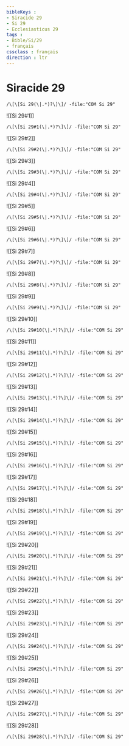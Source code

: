```yaml
---
bibleKeys : 
- Siracide 29
- Si 29
- Ecclesiasticus 29
tags : 
- Bible/Si/29
- français
cssclass : français
direction : ltr
---
```


# Siracide 29

```query
/\[\[Si 29(\|.*)?\]\]/ -file:"COM Si 29"
```



![[Si 29#1]]

```query
/\[\[Si 29#1(\|.*)?\]\]/ -file:"COM Si 29"
```

![[Si 29#2]]

```query
/\[\[Si 29#2(\|.*)?\]\]/ -file:"COM Si 29"
```

![[Si 29#3]]

```query
/\[\[Si 29#3(\|.*)?\]\]/ -file:"COM Si 29"
```

![[Si 29#4]]

```query
/\[\[Si 29#4(\|.*)?\]\]/ -file:"COM Si 29"
```

![[Si 29#5]]

```query
/\[\[Si 29#5(\|.*)?\]\]/ -file:"COM Si 29"
```

![[Si 29#6]]

```query
/\[\[Si 29#6(\|.*)?\]\]/ -file:"COM Si 29"
```

![[Si 29#7]]

```query
/\[\[Si 29#7(\|.*)?\]\]/ -file:"COM Si 29"
```

![[Si 29#8]]

```query
/\[\[Si 29#8(\|.*)?\]\]/ -file:"COM Si 29"
```

![[Si 29#9]]

```query
/\[\[Si 29#9(\|.*)?\]\]/ -file:"COM Si 29"
```

![[Si 29#10]]

```query
/\[\[Si 29#10(\|.*)?\]\]/ -file:"COM Si 29"
```

![[Si 29#11]]

```query
/\[\[Si 29#11(\|.*)?\]\]/ -file:"COM Si 29"
```

![[Si 29#12]]

```query
/\[\[Si 29#12(\|.*)?\]\]/ -file:"COM Si 29"
```

![[Si 29#13]]

```query
/\[\[Si 29#13(\|.*)?\]\]/ -file:"COM Si 29"
```

![[Si 29#14]]

```query
/\[\[Si 29#14(\|.*)?\]\]/ -file:"COM Si 29"
```

![[Si 29#15]]

```query
/\[\[Si 29#15(\|.*)?\]\]/ -file:"COM Si 29"
```

![[Si 29#16]]

```query
/\[\[Si 29#16(\|.*)?\]\]/ -file:"COM Si 29"
```

![[Si 29#17]]

```query
/\[\[Si 29#17(\|.*)?\]\]/ -file:"COM Si 29"
```

![[Si 29#18]]

```query
/\[\[Si 29#18(\|.*)?\]\]/ -file:"COM Si 29"
```

![[Si 29#19]]

```query
/\[\[Si 29#19(\|.*)?\]\]/ -file:"COM Si 29"
```

![[Si 29#20]]

```query
/\[\[Si 29#20(\|.*)?\]\]/ -file:"COM Si 29"
```

![[Si 29#21]]

```query
/\[\[Si 29#21(\|.*)?\]\]/ -file:"COM Si 29"
```

![[Si 29#22]]

```query
/\[\[Si 29#22(\|.*)?\]\]/ -file:"COM Si 29"
```

![[Si 29#23]]

```query
/\[\[Si 29#23(\|.*)?\]\]/ -file:"COM Si 29"
```

![[Si 29#24]]

```query
/\[\[Si 29#24(\|.*)?\]\]/ -file:"COM Si 29"
```

![[Si 29#25]]

```query
/\[\[Si 29#25(\|.*)?\]\]/ -file:"COM Si 29"
```

![[Si 29#26]]

```query
/\[\[Si 29#26(\|.*)?\]\]/ -file:"COM Si 29"
```

![[Si 29#27]]

```query
/\[\[Si 29#27(\|.*)?\]\]/ -file:"COM Si 29"
```

![[Si 29#28]]

```query
/\[\[Si 29#28(\|.*)?\]\]/ -file:"COM Si 29"
```

